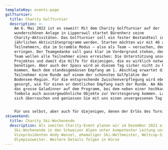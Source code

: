 ```yaml
---
templateKey: events-page
golfturnier:
  title: Charity Golfturnier
  description: >-
    Am 6. Mai 2022 ist es soweit! Mit dem Charity Golfturnier auf der
    wunderschönen Anlage in Lipperswil startet Bärenherz seine
    Charity-Aktivitäten. Das Golfturnier soll ein fester Bestandteil in unserem
    jährlichen Aktivitätenprogramm werden. Starten möchten wir mit 48 aktiven
    Teilnehmern, die im Scramble Modus – also als Team – versuchen, den Sieg zu
    erringen. Der Teamgedanke soll ganz klar im Vordergrund stehen, denn als
    Team wollen alle Teilnehmer eines erreichen: Die Unterstützung unseres
    Projektes und damit die Hilfe für diejenigen, die es wirklich notwendig
    benötigen. Aber auch der Spass wird an diesem Tag sicher nicht zu kurz
    kommen. Nach dem standesgemässen Empfang am 1. Abschlag erwartet die
    Teilnehmer eine Runde auf einem der schönsten Golfplätze der
    Bodensee-Region. Für die entsprechende Zwischenverpflegung wird ebenso
    gesorgt, wie für einen or dentlichen Empfang nach der Runde. Am Abend steht
    das grosse Galadinner auf dem Programm, bei dem neben einer hochkarätigen
    Tombola auch aussergewöhnliche Objekte zur Versteigerung kommen. Lassen Sie
    sich überraschen und geniessen Sie mit uns einen unvergessenen Tag. 


    Für uns selbst, aber auch für diejenigen, denen der Erlös des Turniers zu Gute kommt. Weitere Details, das Programm und das Anmeldeformular stehen voraussichtlich Ende Januar 2022 hier zur Verfügung. Wir freuen uns auf Sie!
skiweekend:
  title: Charity Ski-Wochenende
  description: Als zweiten Charity-Event planen wir im Dezember 2022 ein
    Ski-Wochenende in den Schweizer Alpen unter kompetenter Leitung unseres
    Vizepräsidenten Andy Wenzel, ehemaliger Ski-Weltmeister, Weltcup-Sieger und
    Olympiazweiter. Weitere Details folgen in Kürze
---
```

